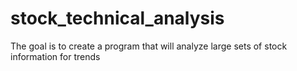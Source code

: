 # stock_technical_analysis
The goal is to create a program that will analyze large sets of stock information for trends
